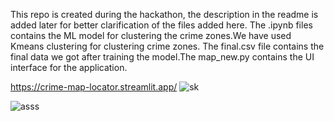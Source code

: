 This repo is created during the hackathon, the description in the readme is added later for better clarification of the files added here.
The .ipynb files contains the ML model for clustering the crime zones.We have used Kmeans clustering for clustering crime zones. The final.csv file contains the final data we got after training the model.The map_new.py contains the UI interface for the application. 


https://crime-map-locator.streamlit.app/
![sk](https://github.com/user-attachments/assets/7ecd099b-1e7b-4dd6-8e10-69f66f7e168c)

![asss](https://github.com/user-attachments/assets/664f4648-b776-4aab-8b5a-7a25f03f1d38)



